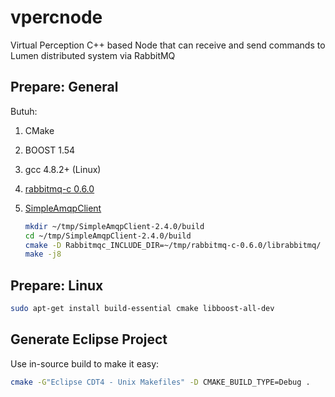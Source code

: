 # vpercnode
Virtual Perception C++ based Node that can receive and send commands to Lumen distributed system via RabbitMQ

## Prepare: General

Butuh:

1. CMake 
2. BOOST 1.54
3. gcc 4.8.2+ (Linux)
4. [rabbitmq-c 0.6.0](https://github.com/alanxz/rabbitmq-c)
5. [SimpleAmqpClient](https://github.com/alanxz/SimpleAmqpClient)

	```bash
	mkdir ~/tmp/SimpleAmqpClient-2.4.0/build
	cd ~/tmp/SimpleAmqpClient-2.4.0/build
	cmake -D Rabbitmqc_INCLUDE_DIR=~/tmp/rabbitmq-c-0.6.0/librabbitmq/ -D Rabbitmqc_LIBRARY=~/tmp/rabbitmq-c-0.6.0/build/librabbitmq/librabbitmq.so ..
	make -j8
	```

## Prepare: Linux

```bash
sudo apt-get install build-essential cmake libboost-all-dev
```

## Generate Eclipse Project

Use in-source build to make it easy:

```bash
cmake -G"Eclipse CDT4 - Unix Makefiles" -D CMAKE_BUILD_TYPE=Debug .
```


